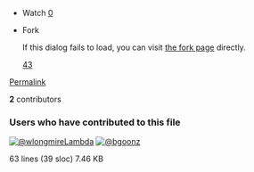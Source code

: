 - Watch [0](https://github.com/bgoonz/web-guided-project-HTTP/watchers)

- Fork

  If this dialog fails to load, you can visit [the fork page](https://github.com/bgoonz/web-guided-project-HTTP/fork) directly.

  [43](https://github.com/bgoonz/web-guided-project-HTTP/network/members)

[Permalink](https://github.com/bgoonz/web-guided-project-HTTP/blob/e916e666af152b8c0a071b2721317cd5abdb7450/README.md)

**2** contributors

### Users who have contributed to this file

[![@wlongmireLambda](https://avatars.githubusercontent.com/u/71340015?s=48&v=4)](https://github.com/bgoonz/web-guided-project-HTTP/commits/main/README.md?author=wlongmireLambda) [ ![@bgoonz](https://avatars.githubusercontent.com/u/66654881?s=48&v=4) ](https://github.com/bgoonz/web-guided-project-HTTP/commits/main/README.md?author=bgoonz)

63 lines (39 sloc) 7.46 KB
